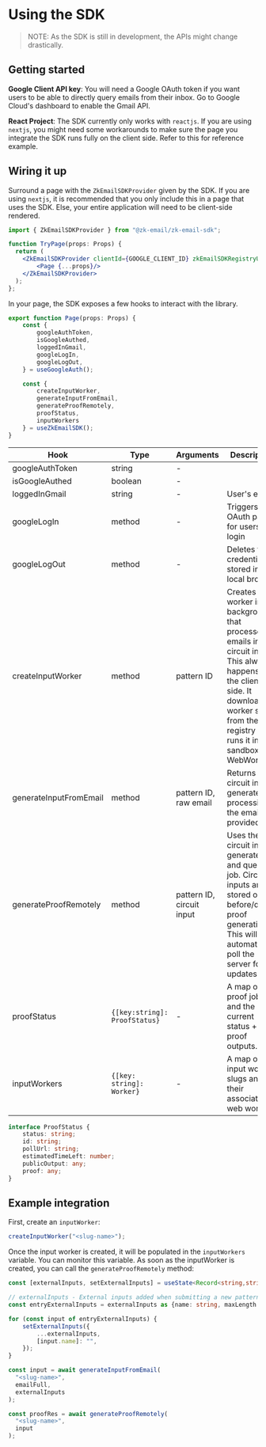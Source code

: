 # Using the SDK

> NOTE: As the SDK is still in development, the APIs might change drastically.

## Getting started

**Google Client API key**: You will need a Google OAuth token if you want users to be able to directly query emails from their inbox. Go to Google Cloud's dashboard to enable the Gmail API.

**React Project**: The SDK currently only works with `reactjs`. If you are using `nextjs`, you might need some workarounds to make sure the page you integrate the SDK runs fully on the client side. Refer to this for reference example.

## Wiring it up

Surround a page with the `ZkEmailSDKProvider` given by the SDK. If you are using `nextjs`, it is recommended that you only include this in a page that uses the SDK. Else, your entire application will need to be client-side rendered.

```jsx
import { ZkEmailSDKProvider } from "@zk-email/zk-email-sdk";

function TryPage(props: Props) {
  return (
    <ZkEmailSDKProvider clientId={GOOGLE_CLIENT_ID} zkEmailSDKRegistryUrl='https://registry-dev.zkregex.com'>
        <Page {...props}/>
    </ZkEmailSDKProvider>
  );
};
```

In your page, the SDK exposes a few hooks to interact with the library.

```jsx
export function Page(props: Props) {
    const {
        googleAuthToken,
        isGoogleAuthed,
        loggedInGmail,
        googleLogIn,
        googleLogOut,
    } = useGoogleAuth();

    const {
        createInputWorker,
        generateInputFromEmail,
        generateProofRemotely,
        proofStatus,
        inputWorkers
    } = useZkEmailSDK();
}
```

| Hook | Type | Arguments | Description |
|------|------|-----------|-------------|
| googleAuthToken | string | - | |
| isGoogleAuthed | boolean | - | |
| loggedInGmail | string | - | User's email |
| googleLogIn | method | - | Triggers the OAuth page for users to login |
| googleLogOut | method | - | Deletes the credentials stored in local browser |
| createInputWorker | method | pattern ID | Creates a worker in the background that processes emails into circuit inputs. This always happens on the client side. It downloads a worker script from the registry and runs it in a sandboxed WebWorker. |
| generateInputFromEmail | method | pattern ID, raw email | Returns the circuit input generated by processing the email provided |
| generateProofRemotely | method | pattern ID, circuit input | Uses the circuit input generated and queues a job. Circuit inputs are stored only before/during proof generation. This will automatically poll the server for updates. |
| proofStatus | `{[key:string]: ProofStatus}` | - | A map of proof job IDs and the current status + proof outputs. |
| inputWorkers | `{[key: string]: Worker}` | - | A map of input worker slugs and their associated web workers. |

```typescript
interface ProofStatus {
    status: string;
    id: string;
    pollUrl: string;
    estimatedTimeLeft: number;
    publicOutput: any;
    proof: any;
}
```

## Example integration

First, create an `inputWorker`:

```typescript
createInputWorker("<slug-name>");
```

Once the input worker is created, it will be populated in the `inputWorkers` variable. You can monitor this variable. As soon as the inputWorker is created, you can call the `generateProofRemotely` method:

```typescript
const [externalInputs, setExternalInputs] = useState<Record<string,string>>({});

// externalInputs - External inputs added when submitting a new pattern at https://registry-dev.zkregex.com/submit
const entryExternalInputs = externalInputs as {name: string, maxLength: number}[] || [];

for (const input of entryExternalInputs) {
    setExternalInputs({
        ...externalInputs,
        [input.name]: "",
    });
}

const input = await generateInputFromEmail(
  "<slug-name>",
  emailFull,
  externalInputs
);

const proofRes = await generateProofRemotely(
  "<slug-name>",
  input
);
```